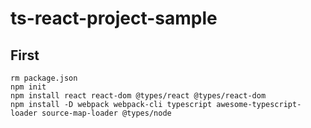 # ts-react-project-sample

## First

```console
rm package.json
npm init
npm install react react-dom @types/react @types/react-dom
npm install -D webpack webpack-cli typescript awesome-typescript-loader source-map-loader @types/node
```

